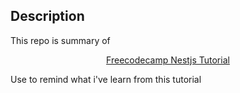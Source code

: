 ## Description

This repo is summary of 
<p align="center">
  <a href="https://www.youtube.com/watch?v=GHTA143_b-s" target="blank">Freecodecamp Nestjs Tutorial</a>
</p>

Use to remind what i've learn from this tutorial



